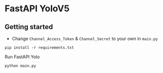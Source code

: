 # FastAPI YoloV5
## Getting started

- Change `Channel_Access_Token` & `Channel_Secret` to your own in `main.py`
```
pip install -r requirements.txt
```

Run FastAPI Yolo

```
python main.py
```

